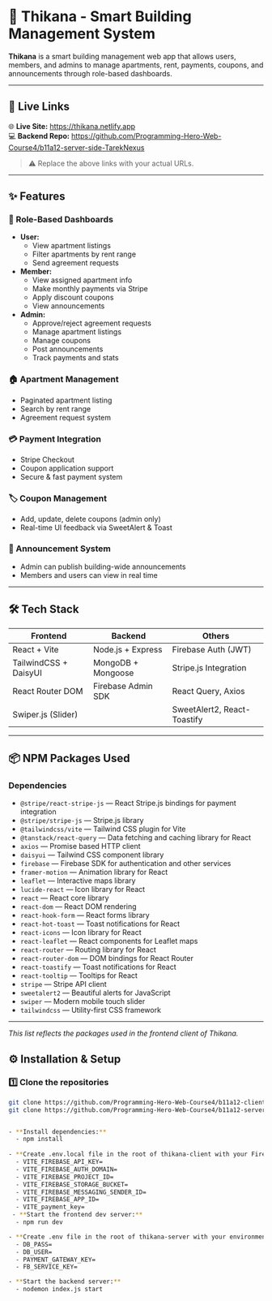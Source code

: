 # 🏢 Thikana - Smart Building Management System

**Thikana** is a smart building management web app that allows users, members, and admins to manage apartments, rent, payments, coupons, and announcements through role-based dashboards.

---

## 🔗 Live Links

🌐 **Live Site:** https://thikana.netlify.app  
💻 **Backend Repo:** https://github.com/Programming-Hero-Web-Course4/b11a12-server-side-TarekNexus 


> ⚠️ Replace the above links with your actual URLs.

---

## ✨ Features

### 👥 Role-Based Dashboards
- **User:**
  - View apartment listings
  - Filter apartments by rent range
  - Send agreement requests
- **Member:**
  - View assigned apartment info
  - Make monthly payments via Stripe
  - Apply discount coupons
  - View announcements
- **Admin:**
  - Approve/reject agreement requests
  - Manage apartment listings
  - Manage coupons
  - Post announcements
  - Track payments and stats

### 🏠 Apartment Management
- Paginated apartment listing
- Search by rent range
- Agreement request system

### 💳 Payment Integration
- Stripe Checkout
- Coupon application support
- Secure & fast payment system

### 🏷 Coupon Management
- Add, update, delete coupons (admin only)
- Real-time UI feedback via SweetAlert & Toast

### 📢 Announcement System
- Admin can publish building-wide announcements
- Members and users can view in real time

---

## 🛠 Tech Stack

| Frontend            | Backend              | Others                    |
|---------------------|----------------------|----------------------------|
| React + Vite        | Node.js + Express    | Firebase Auth (JWT)        |
| TailwindCSS + DaisyUI | MongoDB + Mongoose  | Stripe.js Integration      |
| React Router DOM    | Firebase Admin SDK   | React Query, Axios         |
| Swiper.js (Slider)  |                      | SweetAlert2, React-Toastify|

---
## 📦 NPM Packages Used

### Dependencies

- `@stripe/react-stripe-js` — React Stripe.js bindings for payment integration  
- `@stripe/stripe-js` — Stripe.js library  
- `@tailwindcss/vite` — Tailwind CSS plugin for Vite  
- `@tanstack/react-query` — Data fetching and caching library for React  
- `axios` — Promise based HTTP client  
- `daisyui` — Tailwind CSS component library  
- `firebase` — Firebase SDK for authentication and other services  
- `framer-motion` — Animation library for React  
- `leaflet` — Interactive maps library  
- `lucide-react` — Icon library for React  
- `react` — React core library  
- `react-dom` — React DOM rendering  
- `react-hook-form` — React forms library  
- `react-hot-toast` — Toast notifications for React  
- `react-icons` — Icon library for React  
- `react-leaflet` — React components for Leaflet maps  
- `react-router` — Routing library for React  
- `react-router-dom` — DOM bindings for React Router  
- `react-toastify` — Toast notifications for React  
- `react-tooltip` — Tooltips for React  
- `stripe` — Stripe API client  
- `sweetalert2` — Beautiful alerts for JavaScript  
- `swiper` — Modern mobile touch slider  
- `tailwindcss` — Utility-first CSS framework  


---

*This list reflects the packages used in the frontend client of Thikana.*


## ⚙️ Installation & Setup

### 1️⃣ Clone the repositories

```bash
git clone https://github.com/Programming-Hero-Web-Course4/b11a12-client-side-TarekNexus
git clone https://github.com/Programming-Hero-Web-Course4/b11a12-server-side-TarekNexus


- **Install dependencies:**
  - npm install
 
- **Create .env.local file in the root of thikana-client with your Firebase and Stripe keys:**
  - VITE_FIREBASE_API_KEY=
  - VITE_FIREBASE_AUTH_DOMAIN=
  - VITE_FIREBASE_PROJECT_ID=
  - VITE_FIREBASE_STORAGE_BUCKET=
  - VITE_FIREBASE_MESSAGING_SENDER_ID=
  - VITE_FIREBASE_APP_ID=
  - VITE_payment_key=
 - **Start the frontend dev server:**
  - npm run dev

- **Create .env file in the root of thikana-server with your environment variables:**
  - DB_PASS=
  - DB_USER=
  - PAYMENT_GATEWAY_KEY=
  - FB_SERVICE_KEY=

- **Start the backend server:**
  - nodemon index.js start
 